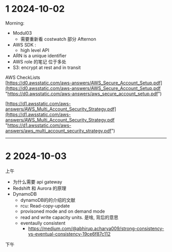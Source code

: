 
# 1 2024-10-02

Morning:
- Modul03
    - 需要重新看 costwatch 部分 
Afternon 
- AWS SDK : 
    - high level API 
-  ARN is a unique identifier
- AWS role 的笔记 位于多处 
- S3: encrypt at rest and in transit

AWS CheckLists   
[https://d0.awsstatic.com/aws-answers/AWS_Secure_Account_Setup.pdf](https://d0.awsstatic.com/aws-answers/AWS_Secure_Account_Setup.pdf "https://d0.awsstatic.com/aws-answers/aws_secure_account_setup.pdf")

[https://d1.awsstatic.com/aws-answers/AWS_Multi_Account_Security_Strategy.pdf](https://d1.awsstatic.com/aws-answers/AWS_Multi_Account_Security_Strategy.pdf "https://d1.awsstatic.com/aws-answers/aws_multi_account_security_strategy.pdf")


----

# 2 2024-10-03


上午 
- 为什么需要 api gateway 
- Redshift 和 Aurora  的原理 
- DynamoDB 
    - dynamoDB的的介绍的文献  
    - rcu: Read-copy-update
    - provisoned mode and on demand mode 
    - read and write capacity units. 是啥, 背后的意思 
    - eventaully consistent
        -  https://medium.com/@abhirup.acharya009/strong-consistency-vs-eventual-consistency-19ce6f87c112


下午 

